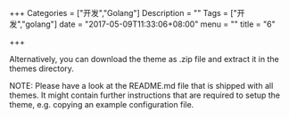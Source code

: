 +++
Categories = ["开发","Golang"]
Description = ""
Tags = ["开发","golang"]
date = "2017-05-09T11:33:06+08:00"
menu = ""
title = "6"

+++



Alternatively, you can download the theme as .zip file and extract it in the themes directory.

NOTE: Please have a look at the README.md file that is shipped with all themes. It might contain further instructions that are required to setup the theme, e.g. copying an example configuration file.